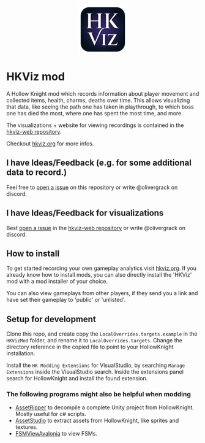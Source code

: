 ﻿<p align="center">
    <a href="https://www.hkviz.org">
        <img width="128" height="128" src="images/logo_glow@0.25x.png">
    </a>
</p>

# HKViz mod


A Hollow Knight mod which records information about player movement and collected items, health, charms, deaths over time.
This allows visualizing that data, like seeing the path one has taken in playthrough, to which boss one has died the most, where one has spent the most time, and more.

The visualizations + website for viewing recordings is contained in the [hkviz-web repository](https://github.com/hkviz/hkviz-web).

Checkout [hkviz.org](https://www.hkviz.org/) for more infos. 

## I have Ideas/Feedback (e.g. for some additional data to record.)
Feel free to [open a issue](https://github.com/hkviz/hkviz-mod/issues) on this repository or write @olivergrack on discord.

## I have Ideas/Feedback for visualizations
Best [open a issue](https://github.com/hkviz/hkviz-web/issues) in the [hkviz-web repository](https://github.com/hkviz/hkviz-web) or write @olivergrack on discord.

## How to install

To get started recording your own gameplay analytics visit [hkviz.org](https://www.hkviz.org). If you already know how to install mods, you can also directly install the 'HKViz' mod with a mod installer of your choice.

You can also view gameplays from other players, if they send you a link and have set their gameplay to 'public' or 'unlisted'.

## Setup for development

Clone this repo, and create copy the `LocalOverrides.targets.example` in the `HKVizMod` folder, and rename it to `LocalOverrides.targets`. 
Change the directory reference in the copied file to point to your HollowKnight installation.

Install the `HK Modding Extensions` for VisualStudio, by searching `Manage Extensions` inside the VisualStudio search. 
Inside the extensions panel search for HollowKnight and install the found extension.

### The following programs might also be helpful when modding
- [AssetRipper](https://assetripper.github.io/AssetRipper/articles/Downloads.html) to decompile a complete Unity project from HollowKnight. Mostly useful for c# scripts.
- [AssetStudio](https://github.com/Perfare/AssetStudio) to extract assets from HollowKnight, like sprites and textures.
- [FSMViewAvalonia](https://github.com/nesrak1/FSMViewAvalonia) to view FSMs.
